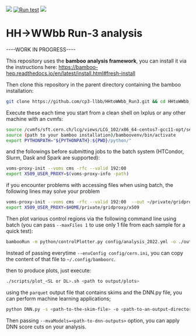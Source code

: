 ![](https://img.shields.io/github/v/tag/cp3-llbb/HHtoWWbb_Run3)
[![Run test](https://github.com/cp3-llbb/HHtoWWbb_Run3/actions/workflows/python_test.yml/badge.svg)](https://github.com/cp3-llbb/HHtoWWbb_Run3/actions/workflows/python_test.yml)
![](https://img.shields.io/badge/CMS-Run3-blue)

# HH->WWbb Run-3 analysis
----WORK IN PROGRESS----

This repository uses the **bamboo analysis framework**, you can install it via the instructions here: https://bamboo-hep.readthedocs.io/en/latest/install.html#fresh-install

Then clone this repository in the parent directory containing the bamboo installation:

```bash
git clone https://github.com/cp3-llbb/HHtoWWbb_Run3.git && cd HHtoWWbb_Run3
```

Execute these each time you start from a clean shell on lxplus or any other machine with an cvmfs:
```bash
source /cvmfs/sft.cern.ch/lcg/views/LCG_102/x86_64-centos7-gcc11-opt/setup.sh
source (path to your bamboo installation)/bamboovenv/bin/activate
export PYTHONPATH="${PYTHONPATH}:${PWD}/python/"
```

and the followings before submitting jobs to the batch system (HTCondor, Slurm, Dask and Spark are supported):

```bash
voms-proxy-init --voms cms -rfc --valid 192:00 
export X509_USER_PROXY=$(voms-proxy-info -path)
```
if you encounter problems with accessing files when using batch, the following lines may solve your problem

```bash
voms-proxy-init --voms cms -rfc --valid 192:00  --out ~/private/gridproxy/x509
export X509_USER_PROXY=$HOME/private/gridproxy/x509
```

Then plot various control regions via the following command line using batch (you can pass `--maxFiles 1` to use only 1 file from each sample for a quick test):

```bash
bambooRun -m python/controlPlotter.py config/analysis_2022.yml -o ./outputDir/ --distributed driver --envConfig config/cern.ini --eras combined -c <DL or SL>
```
Instead of passing everytime `--envConfig config/cern.ini`, you can copy the content of that file to `~/.config/bamboorc`.

then to produce plots, just execute:

```sh
./scripts/plot_<SL or DL>.sh <path to output/plots>
```

using the `parquet` output file that contains skims and the DNN.py file, you can perform machine learning applications;

```sh
python DNN.py -s <path-to-the-skim-file> -o <path-to-an-output-directory>
```

Then passing `--mvaModels=<path-to-dnn-outputs>` option, you can apply DNN score cuts on your analysis.
